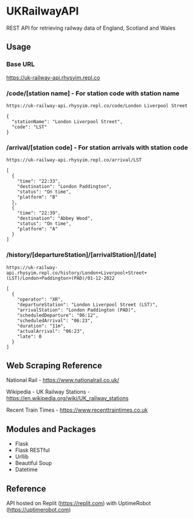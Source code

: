 # UKRailwayAPI
REST API for retrieving railway data of England, Scotland and Wales

## Usage
### Base URL
https://uk-railway-api.rhysyim.repl.co
### /code/[station name] - For station code with station name
```
https://uk-railway-api.rhysyim.repl.co/code/London Liverpool Street

{
  "stationName": "London Liverpool Street",
  "code": "LST"
}
```
### /arrival/[station code] - For station arrivals with station code
```
https://uk-railway-api.rhysyim.repl.co/arrival/LST

[
  {
    "time": "22:33",
    "destination": "London Paddington",
    "status": "On time",
    "platform": "B"
  },
  {
    "time": "22:39",
    "destination": "Abbey Wood",
    "status": "On time",
    "platform": "A"
  }
]
```
### /history/[departureStation]/[arrivalStation]/[date]
```
https://uk-railway-api.rhysyim.repl.co/history/London+Liverpool+Street+(LST)/London+Paddington+(PAD)/01-12-2022

[
  {
    "operator": "XR",
    "departureStation": "London Liverpool Street (LST)",
    "arrivalStation": "London Paddington (PAD)",
    "scheduledDeparture": "06:12",
    "scheduledArrival": "06:23",
    "duration": "11m",
    "actualArrival": "06:23",
    "late": 0
  }
]
```

## Web Scraping Reference
National Rail - https://www.nationalrail.co.uk/

Wikipedia - UK Railway Stations - https://en.wikipedia.org/wiki/UK_railway_stations

Recent Train Times - https://www.recenttraintimes.co.uk

## Modules and Packages
- Flask
- Flask RESTful
- Urllib
- Beautiful Soup
- Datetime

## Reference
API hosted on Replit (https://replit.com) with UptimeRobot (https://uptimerobot.com)
